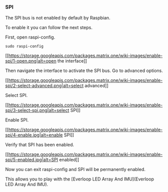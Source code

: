 ### SPI

The SPI bus is not enabled by default by Raspbian.

To enable it you can follow the next steps.

First, open raspi-config.

    sudo raspi-config

[[https://storage.googleapis.com/packages.matrix.one/wiki-images/enable-spi/1-open.png|alt=open the interface]]

Then navigate the interface to activate the SPI bus. Go to advanced options.

[[https://storage.googleapis.com/packages.matrix.one/wiki-images/enable-spi/2-select-advanced.png|alt=select advanced]]

Select SPI.

[[https://storage.googleapis.com/packages.matrix.one/wiki-images/enable-spi/3-select-spi.png|alt=select SPI]]

Enable SPI.

[[https://storage.googleapis.com/packages.matrix.one/wiki-images/enable-spi/4-enable.jpg|alt=enable SPI]]

Verify that SPI has been enabled.

[[https://storage.googleapis.com/packages.matrix.one/wiki-images/enable-spi/5-enabled.jpg|alt=SPI enabled]]

Now you can exit raspi-config and SPI will be permanently enabled.

This allows you to play with the [Everloop LED Array And IMU](Everloop LED Array And IMU).
